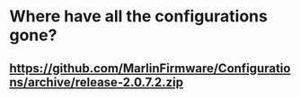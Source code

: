 # Where have all the configurations gone?

## https://github.com/MarlinFirmware/Configurations/archive/release-2.0.7.2.zip
